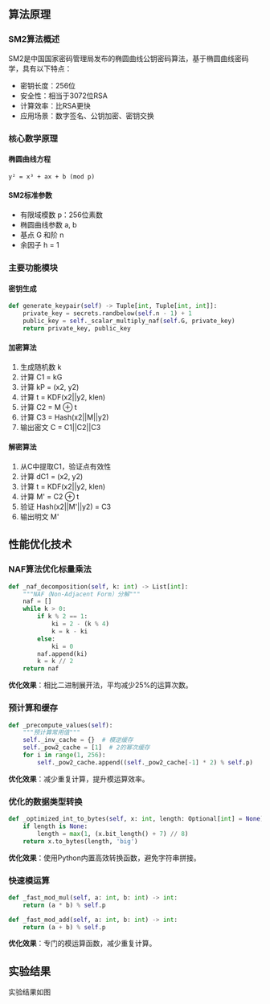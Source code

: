 ## 算法原理

### SM2算法概述

SM2是中国国家密码管理局发布的椭圆曲线公钥密码算法，基于椭圆曲线密码学，具有以下特点：

- 密钥长度：256位
- 安全性：相当于3072位RSA
- 计算效率：比RSA更快
- 应用场景：数字签名、公钥加密、密钥交换

### 核心数学原理

#### 椭圆曲线方程

```
y² = x³ + ax + b (mod p)
```

#### SM2标准参数

- 有限域模数 p：256位素数
- 椭圆曲线参数 a, b
- 基点 G 和阶 n
- 余因子 h = 1

### 主要功能模块

#### 密钥生成

```python
def generate_keypair(self) -> Tuple[int, Tuple[int, int]]:
    private_key = secrets.randbelow(self.n - 1) + 1
    public_key = self._scalar_multiply_naf(self.G, private_key)
    return private_key, public_key
```

#### 加密算法

1. 生成随机数 k
2. 计算 C1 = kG
3. 计算 kP = (x2, y2)
4. 计算 t = KDF(x2||y2, klen)
5. 计算 C2 = M ⊕ t
6. 计算 C3 = Hash(x2||M||y2)
7. 输出密文 C = C1||C2||C3

####  解密算法

1. 从C中提取C1，验证点有效性
2. 计算 dC1 = (x2, y2)
3. 计算 t = KDF(x2||y2, klen)
4. 计算 M' = C2 ⊕ t
5. 验证 Hash(x2||M'||y2) = C3
6. 输出明文 M'

## 性能优化技术

### NAF算法优化标量乘法

```python
def _naf_decomposition(self, k: int) -> List[int]:
    """NAF（Non-Adjacent Form）分解"""
    naf = []
    while k > 0:
        if k % 2 == 1:
            ki = 2 - (k % 4)
            k = k - ki
        else:
            ki = 0
        naf.append(ki)
        k = k // 2
    return naf
```

**优化效果**：相比二进制展开法，平均减少25%的运算次数。

###  预计算和缓存

```python
def _precompute_values(self):
    """预计算常用值"""
    self._inv_cache = {}  # 模逆缓存
    self._pow2_cache = [1]  # 2的幂次缓存
    for i in range(1, 256):
        self._pow2_cache.append((self._pow2_cache[-1] * 2) % self.p)
```

**优化效果**：减少重复计算，提升模运算效率。

### 优化的数据类型转换

```python
def _optimized_int_to_bytes(self, x: int, length: Optional[int] = None) -> bytes:
    if length is None:
        length = max(1, (x.bit_length() + 7) // 8)
    return x.to_bytes(length, 'big')
```

**优化效果**：使用Python内置高效转换函数，避免字符串拼接。

### 快速模运算

```python
def _fast_mod_mul(self, a: int, b: int) -> int:
    return (a * b) % self.p

def _fast_mod_add(self, a: int, b: int) -> int:
    return (a + b) % self.p
```

**优化效果**：专门的模运算函数，减少重复计算。

## 实验结果

实验结果如图


